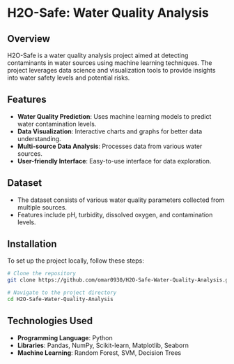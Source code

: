 # H2O-Safe: Water Quality Analysis

## Overview
H2O-Safe is a water quality analysis project aimed at detecting contaminants in water sources using machine learning techniques. The project leverages data science and visualization tools to provide insights into water safety levels and potential risks.

## Features
- **Water Quality Prediction**: Uses machine learning models to predict water contamination levels.
- **Data Visualization**: Interactive charts and graphs for better data understanding.
- **Multi-source Data Analysis**: Processes data from various water sources.
- **User-friendly Interface**: Easy-to-use interface for data exploration.

## Dataset
- The dataset consists of various water quality parameters collected from multiple sources.
- Features include pH, turbidity, dissolved oxygen, and contamination levels.

## Installation
To set up the project locally, follow these steps:

```bash
# Clone the repository
git clone https://github.com/omar0930/H2O-Safe-Water-Quality-Analysis.git

# Navigate to the project directory
cd H2O-Safe-Water-Quality-Analysis
```

## Technologies Used
- **Programming Language**: Python
- **Libraries**: Pandas, NumPy, Scikit-learn, Matplotlib, Seaborn
- **Machine Learning**: Random Forest, SVM, Decision Trees
